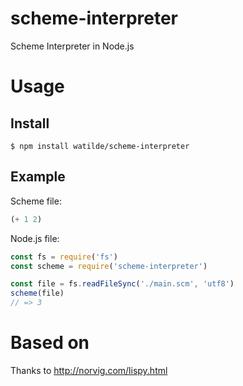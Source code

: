 # scheme-interpreter
Scheme Interpreter in Node.js

# Usage
## Install
```
$ npm install watilde/scheme-interpreter
```

## Example
Scheme file:
```scheme
(+ 1 2)
```

Node.js file:
```js
const fs = require('fs')
const scheme = require('scheme-interpreter')

const file = fs.readFileSync('./main.scm', 'utf8')
scheme(file)
// => 3
```

# Based on
Thanks to http://norvig.com/lispy.html
